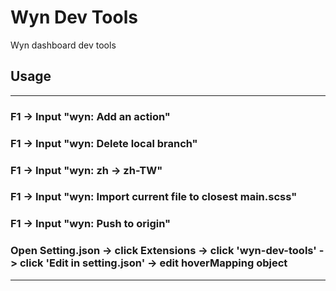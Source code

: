 # Wyn Dev Tools

Wyn dashboard dev tools

## Usage
--------

### F1 -> Input "wyn: Add an action"
### F1 -> Input "wyn: Delete local branch"
### F1 -> Input "wyn: zh -> zh-TW"
### F1 -> Input "wyn: Import current file to closest main.scss"
### F1 -> Input "wyn: Push to origin"
### Open Setting.json -> click Extensions -> click 'wyn-dev-tools' -> click 'Edit in setting.json' -> edit hoverMapping object

-------

